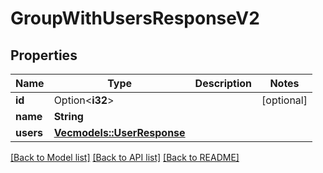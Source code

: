 # GroupWithUsersResponseV2

## Properties

Name | Type | Description | Notes
------------ | ------------- | ------------- | -------------
**id** | Option<**i32**> |  | [optional]
**name** | **String** |  | 
**users** | [**Vec<models::UserResponse>**](UserResponse.md) |  | 

[[Back to Model list]](../README.md#documentation-for-models) [[Back to API list]](../README.md#documentation-for-api-endpoints) [[Back to README]](../README.md)


